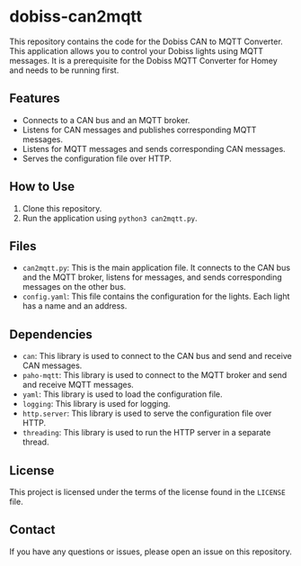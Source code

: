 # dobiss-can2mqtt

This repository contains the code for the Dobiss CAN to MQTT Converter. This application allows you to control your Dobiss lights using MQTT messages. It is a prerequisite for the Dobiss MQTT Converter for Homey and needs to be running first.

## Features

- Connects to a CAN bus and an MQTT broker.
- Listens for CAN messages and publishes corresponding MQTT messages.
- Listens for MQTT messages and sends corresponding CAN messages.
- Serves the configuration file over HTTP.

## How to Use

1. Clone this repository.
2. Run the application using `python3 can2mqtt.py`.

## Files

- `can2mqtt.py`: This is the main application file. It connects to the CAN bus and the MQTT broker, listens for messages, and sends corresponding messages on the other bus.
- `config.yaml`: This file contains the configuration for the lights. Each light has a name and an address.

## Dependencies

- `can`: This library is used to connect to the CAN bus and send and receive CAN messages.
- `paho-mqtt`: This library is used to connect to the MQTT broker and send and receive MQTT messages.
- `yaml`: This library is used to load the configuration file.
- `logging`: This library is used for logging.
- `http.server`: This library is used to serve the configuration file over HTTP.
- `threading`: This library is used to run the HTTP server in a separate thread.

## License

This project is licensed under the terms of the license found in the `LICENSE` file.

## Contact

If you have any questions or issues, please open an issue on this repository.
